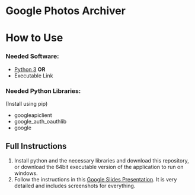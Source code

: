 # Google Photos Archiver
# How to Use
### Needed Software:
- [Python 3](https://www.python.org/downloads/ "Python 3")
**OR**
- Executable Link

### Needed Python Libraries:
(Install using pip)
- googleapiclient
- google_auth_oauthlib
- google

## Full Instructions
1. Install python and the necessary libraries and download this repository, or download the 64bit executable version of the application to run on windows.
2. Follow the instructions in this [Google Slides Presentation](https://docs.google.com/presentation/d/1nrNmM6iUSPXU5C9DjxG9gyaAAFKYXuMMeQVxqBYyRMM/edit?usp=sharing "Link"). It is very detailed and includes screenshots for everything.
